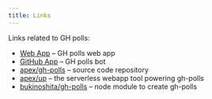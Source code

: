 ```yaml
---
title: Links
---
```


Links related to GH polls:

- [Web App](https://app.gh-polls.com/) – GH polls web app
- [GitHub App](https://github.com/apps/polls) – GH polls bot
- [apex/gh-polls](https://github.com/apex/gh-polls) – source code repository
- [apex/up](https://github.com/apex/up) – the serverless webapp tool powering gh-polls
- [bukinoshita/gh-polls](https://github.com/bukinoshita/gh-polls) – node module to create gh-polls
